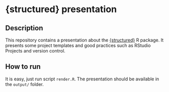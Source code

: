 # {structured} presentation

## Description
This repository contains a presentation about the [{structured}](https://giuseppett.github.io/structured) R package. It presents some project templates and good practices such as RStudio Projects and version control.

## How to run
It is easy, just run script `render.R`. The presentation should be available in the `output/` folder.
